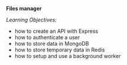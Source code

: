 **Files manager**

*Learning Objectives:*

- how to create an API with Express
- how to authenticate a user
- how to store data in MongoDB
- how to store temporary data in Redis
- how to setup and use a background worker
